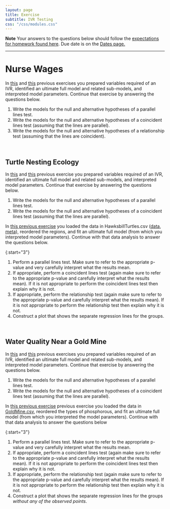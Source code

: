 ```yaml
---
layout: page
title: Exercise
subtitle: IVR Testing
css: "/css/modules.css"
---
```


<div class="alert alert-warning">
  <strong>Note</strong> Your answers to the questions below should follow the <a href="../resources/hwformat" target="_blank">expectations for homework found here</a>. Due date is on the <a href="../../resources/Dates-Current" target="_blank">Dates page.</a>
</div>

----

# Nurse Wages
In [this](IVRVariables_CE1.html#nurse-wages) and [this](IVRModels_CE1.html#nurse-wages) previous exercises you prepared variables required of an IVR, identified an ultimate full model and related sub-models, and interpreted model parameters. Continue that exercise by answering the questions below.

1. Write the models for the null and alternative hypotheses of a parallel lines test.
1. Write the models for the null and alternative hypotheses of a coincident lines test (assuming that the lines are parallel).
1. Write the models for the null and alternative hypotheses of a relationship test (assuming that the lines are coincident).

&nbsp;

## Turtle Nesting Ecology
In [this](IVRVariables_CE1.html#turtle-nesting-ecology) and [this](IVRModels_CE1.html#turtle-nesting-ecology) previous exercise you prepared variables required of an IVR, identified an ultimate full model and related sub-models, and interpreted model parameters. Continue that exercise by answering the questions below.

1. Write the models for the null and alternative hypotheses of a parallel lines test.
1. Write the models for the null and alternative hypotheses of a coincident lines test (assuming that the lines are parallel).

In [this previous exercise](IVRModels_CE1.html#turtle-nesting-ecology) you loaded the data in HawksbillTurtles.csv ([data](https://raw.githubusercontent.com/droglenc/NCData/master/HawksbillTurtles.csv), [meta](https://github.com/droglenc/NCData/blob/master/HawksbillTurtles_meta.txt)), reordered the regions, and fit an ultimate full model (from which you interpreted model parameters). Continue with that data analysis to answer the questions below.

{:start="3"}
1. Perform a parallel lines test. Make sure to refer to the appropriate p-value and very carefully interpret what the results mean.
1. If appropriate, perform a coincident lines test (again make sure to refer to the appropriate p-value and carefully interpret what the results mean). If it is not appropriate to perform the coincident lines test then explain why it is not.
1. If appropriate, perform the relationship test (again make sure to refer to the appropriate p-value and carefully interpret what the results mean). If it is not appropriate to perform the relationship test then explain why it is not.
1. Construct a plot that shows the separate regression lines for the groups.

&nbsp;

## Water Quality Near a Gold Mine
In [this](IVRVariables_CE1.html#water-quality-near-a-gold-mine) and [this](IVRModels_CE1.html#water-quality-near-a-gold-mine) previous exercises you prepared variables required of an IVR, identified an ultimate full model and related sub-models, and interpreted model parameters. Continue that exercise by answering the questions below.

1. Write the models for the null and alternative hypotheses of a parallel lines test.
1. Write the models for the null and alternative hypotheses of a coincident lines test (assuming that the lines are parallel).

In [this previous exercise](IVRModels_CE1.html#water-quality-near-a-gold-mine) previous exercise you loaded the data in [GoldMine.csv](data/GoldMine.csv), reordered the types of phosphorous, and fit an ultimate full model (from which you interpreted the model parameters). Continue with that data analysis to answer the questions below

{:start="3"}
1. Perform a parallel lines test. Make sure to refer to the appropriate p-value and very carefully interpret what the results mean.
1. If appropriate, perform a coincident lines test (again make sure to refer to the appropriate p-value and carefully interpret what the results mean). If it is not appropriate to perform the coincident lines test then explain why it is not.
1. If appropriate, perform the relationship test (again make sure to refer to the appropriate p-value and carefully interpret what the results mean). If it is not appropriate to perform the relationship test then explain why it is not.
1. Construct a plot that shows the separate regression lines for the groups *without any of the observed points*.
